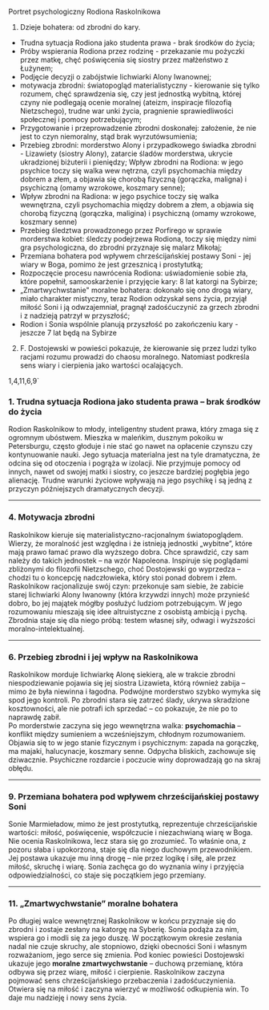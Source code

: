 Portret psychologiczny Rodiona Raskolnikowa 
1. Dzieje bohatera: od zbrodni do kary.
- Trudna sytuacja Rodiona jako studenta prawa - brak środków do życia;
- Próby wspierania Rodiona przez rodzinę - przekazanie mu pożyczki przez matkę, chęć poświęcenia się siostry przez małżeństwo z Łużynem;
- Podjęcie decyzji o zabójstwie lichwiarki Alony Iwanownej;
- motywacja zbrodni: światopogląd materialistyczny - kierowanie się tylko rozumem, chęć sprawdzenia się, czy jest jednostką wybitną, której czyny nie podlegają ocenie moralnej (ateizm, inspiracje filozofią Nietzschego), trudne war    unki życia, pragnienie sprawiedliwości społecznej i pomocy potrzebującym;
- Przygotowanie i przeprowadzenie zbrodni doskonałej: założenie, że nie jest to czyn niemoralny, stąd brak wyrzutówsumienia;
- Przebieg zbrodni: morderstwo Alony i przypadkowego świadka zbrodni - Lizawiety (siostry Alony), zatarcie śladów morderstwa, ukrycie ukradzionej biżuterii i pieniędzy; Wpływ zbrodni na Rodiona: w jego psychice toczy się walka wew    nętrzna, czyli psychomachia między dobrem a złem, a objawia się chorobą fizyczną (gorączka, maligna) i psychiczną     (omamy wzrokowe, koszmary senne);
- Wpływ zbrodni na Radiona: w jego psychice toczy się walka wewnętrzna, czyli psychomachia między dobrem a złem, a objawia się chorobą fizyczną (gorączka, maligina) i psychiczną (omamy wzrokowe, koszmary senne)
- Przebieg śledztwa prowadzonego przez Porfirego w sprawie morderstwa kobiet: śledczy podejrzewa Rodiona, toczy się między nimi gra psychologiczna, do zbrodni przyznaje się malarz Mikołaj;
- Przemiana bohatera pod wpływem chrześcijańskiej postawy Soni - jej wiary w Boga, pomimo że jest grzesznicą i prostytutką;
- Rozpoczęcie procesu nawrócenia Rodiona: uświadomienie sobie zła, które popełnił, samooskarżenie i przyjęcie kary: 8 lat katorgi na Sybirze;
- „Zmartwychwstanie" moralne bohatera: dokonało się ono drogą wiary, miało charakter mistyczny, teraz Rodion odzyskał sens życia, przyjął miłość Soni i ją odwzajemniał, pragnął zadośćuczynić za grzech zbrodni i z nadzieją patrzył     w przyszłość;
- Rodion i Sonia wspólnie planują przyszłość po zakończeniu kary - jeszcze 7 lat będą na Sybirze
2. F. Dostojewski w powieści pokazuje, że kierowanie się przez ludzi tylko racjami rozumu prowadzi do chaosu moralnego. Natomiast podkreśla sens wiary i cierpienia jako wartości ocalających.

1,4,11,6,9`

### 1. **Trudna sytuacja Rodiona jako studenta prawa – brak środków do życia**
Rodion Raskolnikow to młody, inteligentny student prawa, który zmaga się z ogromnym ubóstwem. Mieszka w maleńkim, dusznym pokoiku w Petersburgu, często głoduje i nie stać go nawet na opłacenie czynszu czy kontynuowanie nauki. Jego sytuacja materialna jest na tyle dramatyczna, że odcina się od otoczenia i pogrąża w izolacji. Nie przyjmuje pomocy od innych, nawet od swojej matki i siostry, co jeszcze bardziej pogłębia jego alienację. Trudne warunki życiowe wpływają na jego psychikę i są jedną z przyczyn późniejszych dramatycznych decyzji.

---

### 4. **Motywacja zbrodni**
Raskolnikow kieruje się materialistyczno-racjonalnym światopoglądem. Wierzy, że moralność jest względna i że istnieją jednostki „wybitne”, które mają prawo łamać prawo dla wyższego dobra. Chce sprawdzić, czy sam należy do takich jednostek – na wzór Napoleona. Inspiruje się poglądami zbliżonymi do filozofii Nietzschego, choć Dostojewski go wyprzedza – chodzi tu o koncepcję nadczłowieka, który stoi ponad dobrem i złem. Raskolnikow racjonalizuje swój czyn: przekonuje sam siebie, że zabicie starej lichwiarki Alony Iwanowny (która krzywdzi innych) może przynieść dobro, bo jej majątek mógłby posłużyć ludziom potrzebującym. W jego rozumowaniu mieszają się idee altruistyczne z osobistą ambicją i pychą. Zbrodnia staje się dla niego próbą: testem własnej siły, odwagi i wyższości moralno-intelektualnej.

---

### 6. **Przebieg zbrodni i jej wpływ na Raskolnikowa**
Raskolnikow morduje lichwiarkę Alonę siekierą, ale w trakcie zbrodni niespodziewanie pojawia się jej siostra Lizawieta, którą również zabija – mimo że była niewinna i łagodna. Podwójne morderstwo szybko wymyka się spod jego kontroli. Po zbrodni stara się zatrzeć ślady, ukrywa skradzione kosztowności, ale nie potrafi ich sprzedać – co pokazuje, że nie po to naprawdę zabił.  
Po morderstwie zaczyna się jego wewnętrzna walka: **psychomachia** – konflikt między sumieniem a wcześniejszym, chłodnym rozumowaniem. Objawia się to w jego stanie fizycznym i psychicznym: zapada na gorączkę, ma majaki, halucynacje, koszmary senne. Odpycha bliskich, zachowuje się dziwacznie. Psychiczne rozdarcie i poczucie winy doprowadzają go na skraj obłędu.

---

### 9. **Przemiana bohatera pod wpływem chrześcijańskiej postawy Soni**
Sonie Marmieładow, mimo że jest prostytutką, reprezentuje chrześcijańskie wartości: miłość, poświęcenie, współczucie i niezachwianą wiarę w Boga. Nie ocenia Raskolnikowa, lecz stara się go zrozumieć. To właśnie ona, z pozoru słaba i upokorzona, staje się dla niego duchowym przewodnikiem. Jej postawa ukazuje mu inną drogę – nie przez logikę i siłę, ale przez miłość, skruchę i wiarę. Sonia zachęca go do wyznania winy i przyjęcia odpowiedzialności, co staje się początkiem jego przemiany.

---

### 11. **„Zmartwychwstanie” moralne bohatera**
Po długiej walce wewnętrznej Raskolnikow w końcu przyznaje się do zbrodni i zostaje zesłany na katorgę na Syberię. Sonia podąża za nim, wspiera go i modli się za jego duszę. W początkowym okresie zesłania nadal nie czuje skruchy, ale stopniowo, dzięki obecności Soni i własnym rozważaniom, jego serce się zmienia. Pod koniec powieści Dostojewski ukazuje jego **moralne zmartwychwstanie** – duchową przemianę, która odbywa się przez wiarę, miłość i cierpienie. Raskolnikow zaczyna pojmować sens chrześcijańskiego przebaczenia i zadośćuczynienia. Otwiera się na miłość i zaczyna wierzyć w możliwość odkupienia win. To daje mu nadzieję i nowy sens życia.
